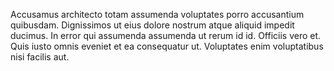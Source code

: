 Accusamus architecto totam assumenda voluptates porro accusantium quibusdam. Dignissimos ut eius dolore nostrum atque aliquid impedit ducimus. In error qui assumenda assumenda ut rerum id id. Officiis vero et. Quis iusto omnis eveniet et ea consequatur ut. Voluptates enim voluptatibus nisi facilis aut.